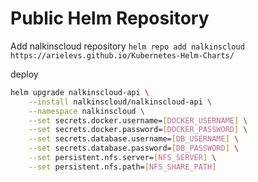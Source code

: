Public Helm Repository
======================

Add nalkinscloud repository
`helm repo add nalkinscloud https://arielevs.github.io/Kubernetes-Helm-Charts/`

deploy 
```bash
helm upgrade nalkinscloud-api \
    --install nalkinscloud/nalkinscloud-api \
    --namespace nalkinscloud \
    --set secrets.docker.username=[DOCKER_USERNAME] \
    --set secrets.docker.password=[DOCKER_PASSWORD] \
    --set secrets.database.username=[DB_USERNAME] \
    --set secrets.database.password=[DB_PASSWORD] \
    --set persistent.nfs.server=[NFS_SERVER] \
    --set persistent.nfs.path=[NFS_SHARE_PATH]
```
